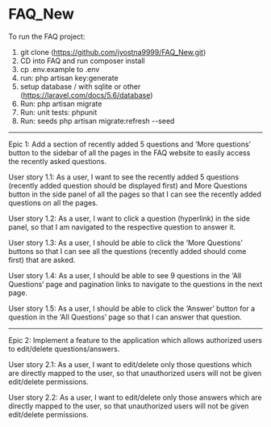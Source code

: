 # FAQ_New
To run the FAQ project:

1. git clone (https://github.com/jyostna9999/FAQ_New.git)
2. CD into FAQ and run composer install
3. cp .env.example to .env
4. run: php artisan key:generate
5. setup database / with sqlite or other (https://laravel.com/docs/5.6/database)
6. Run: php artisan migrate
7. Run: unit tests: phpunit
8. Run: seeds php artisan migrate:refresh --seed


-----------------------
Epic 1: Add a section of recently added 5 questions and ‘More questions’ button to the sidebar of all the pages in the FAQ website to easily access the recently asked questions.

User story 1.1: As a user, I want to see the recently added 5 questions (recently added question should be displayed first) and More Questions button in the side panel of all the pages so that I can see the recently added questions on all the pages.

User story 1.2: As a user, I want to click a question (hyperlink) in the side panel, so that I am navigated to the respective question to answer it.

User story 1.3: As a user, I should be able to click the ‘More Questions’ buttons so that I can see all the questions (recently added should come first) that are asked.

User story 1.4: As a user, I should be able to see 9 questions in the ‘All Questions’ page and pagination links to navigate to the questions in the next page.

User story 1.5: As a user, I should be able to click the ‘Answer’ button for a question in the ‘All Questions’ page so that I can answer that question.

--------------------------

Epic 2: Implement a feature to the application which allows authorized users to edit/delete questions/answers.

User story 2.1: As a user, I want to edit/delete only those questions which are directly mapped to the user, so that unauthorized users will not be given edit/delete permissions.

User story 2.2: As a user, I want to edit/delete only those answers which are directly mapped to the user, so that unauthorized users will not be given edit/delete permissions.
